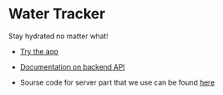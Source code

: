 # Water Tracker

Stay hydrated no matter what!


- [Try the app](https://water-tracker-101-team-5.vercel.app/)


- [Documentation on backend API](https://water-tracker-backend-101-team-5.onrender.com/api-docs)

- Sourse code for server part that we use can be found [here](https://water-tracker-backend-101-team-5.onrender.com/api-docs)
